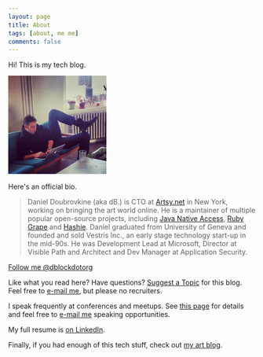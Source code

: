 ```yaml
---
layout: page
title: About
tags: [about, me me]
comments: false
---
```


Hi! This is my tech blog.

<img src="/images/about/daniel-doubrovkine.jpg" style="max-width: 200px">

Here's an official bio.

> Daniel Doubrovkine (aka dB.) is CTO at <a href='https://artsy.net' target='_blank'>Artsy.net</a> in New York, working on bringing the art world online. He is a maintainer of multiple popular open-source projects, including <a href='https://github.com/twall/jna' target='_blank'>Java Native Access</a>, <a href='https://github.com/intridea/grape' target='_blank'>Ruby Grape</a> and <a href='https://github.com/intridea/hashie' target='_blank'>Hashie</a>. Daniel graduated from University of Geneva and founded and sold Vestris Inc., an early stage technology start-up in the mid-90s. He was Development Lead at Microsoft, Director at Visible Path and Architect and Dev Manager at Application Security.

<a href="https://twitter.com/dblockdotorg" class="twitter-follow-button" data-show-count="false">Follow me @dblockdotorg</a>
<script>!function(d,s,id){var js,fjs=d.getElementsByTagName(s)[0],p=/^http:/.test(d.location)?'http':'https';if(!d.getElementById(id)){js=d.createElement(s);js.id=id;js.src=p+'://platform.twitter.com/widgets.js';fjs.parentNode.insertBefore(js,fjs);}}(document, 'script', 'twitter-wjs');</script>

Like what you read here? Have questions? <a href='https://github.com/dblock/code.dblock.org/issues/new'>Suggest a Topic</a> for this blog. Feel free to <a href='mailto:dblock@dblock.org'>e-mail me</a>, but please no recruiters.

I speak frequently at conferences and meetups. See [this page](/speaking) for details and feel free to [e-mail me](mailto:dblock@dblock.org) speaking opportunities.

My full resume is [on LinkedIn](https://www.linkedin.com/in/dblock).

Finally, if you had enough of this tech stuff, check out [my art blog](http://art.dblock.org).

